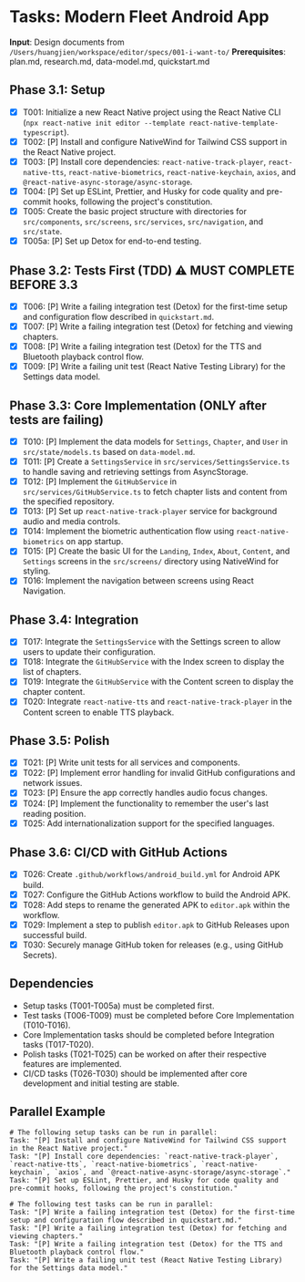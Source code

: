 # Tasks: Modern Fleet Android App

**Input**: Design documents from `/Users/huangjien/workspace/editor/specs/001-i-want-to/`
**Prerequisites**: plan.md, research.md, data-model.md, quickstart.md

## Phase 3.1: Setup

- [x] T001: Initialize a new React Native project using the React Native CLI (`npx react-native init editor --template react-native-template-typescript`).
- [x] T002: [P] Install and configure NativeWind for Tailwind CSS support in the React Native project.
- [x] T003: [P] Install core dependencies: `react-native-track-player`, `react-native-tts`, `react-native-biometrics`, `react-native-keychain`, `axios`, and `@react-native-async-storage/async-storage`.
- [x] T004: [P] Set up ESLint, Prettier, and Husky for code quality and pre-commit hooks, following the project's constitution.
- [x] T005: Create the basic project structure with directories for `src/components`, `src/screens`, `src/services`, `src/navigation`, and `src/state`.
- [x] T005a: [P] Set up Detox for end-to-end testing.

## Phase 3.2: Tests First (TDD) ⚠️ MUST COMPLETE BEFORE 3.3

- [x] T006: [P] Write a failing integration test (Detox) for the first-time setup and configuration flow described in `quickstart.md`.
- [x] T007: [P] Write a failing integration test (Detox) for fetching and viewing chapters.
- [x] T008: [P] Write a failing integration test (Detox) for the TTS and Bluetooth playback control flow.
- [x] T009: [P] Write a failing unit test (React Native Testing Library) for the Settings data model.

## Phase 3.3: Core Implementation (ONLY after tests are failing)

- [x] T010: [P] Implement the data models for `Settings`, `Chapter`, and `User` in `src/state/models.ts` based on `data-model.md`.
- [x] T011: [P] Create a `SettingsService` in `src/services/SettingsService.ts` to handle saving and retrieving settings from AsyncStorage.
- [x] T012: [P] Implement the `GitHubService` in `src/services/GitHubService.ts` to fetch chapter lists and content from the specified repository.
- [x] T013: [P] Set up `react-native-track-player` service for background audio and media controls.
- [x] T014: Implement the biometric authentication flow using `react-native-biometrics` on app startup.
- [x] T015: [P] Create the basic UI for the `Landing`, `Index`, `About`, `Content`, and `Settings` screens in the `src/screens/` directory using NativeWind for styling.
- [x] T016: Implement the navigation between screens using React Navigation.

## Phase 3.4: Integration

- [x] T017: Integrate the `SettingsService` with the Settings screen to allow users to update their configuration.
- [x] T018: Integrate the `GitHubService` with the Index screen to display the list of chapters.
- [x] T019: Integrate the `GitHubService` with the Content screen to display the chapter content.
- [x] T020: Integrate `react-native-tts` and `react-native-track-player` in the Content screen to enable TTS playback.

## Phase 3.5: Polish

- [x] T021: [P] Write unit tests for all services and components.
- [x] T022: [P] Implement error handling for invalid GitHub configurations and network issues.
- [x] T023: [P] Ensure the app correctly handles audio focus changes.
- [x] T024: [P] Implement the functionality to remember the user's last reading position.
- [x] T025: Add internationalization support for the specified languages.

## Phase 3.6: CI/CD with GitHub Actions

- [x] T026: Create `.github/workflows/android_build.yml` for Android APK build.
- [x] T027: Configure the GitHub Actions workflow to build the Android APK.
- [x] T028: Add steps to rename the generated APK to `editor.apk` within the workflow.
- [x] T029: Implement a step to publish `editor.apk` to GitHub Releases upon successful build.
- [x] T030: Securely manage GitHub token for releases (e.g., using GitHub Secrets).

## Dependencies

- Setup tasks (T001-T005a) must be completed first.
- Test tasks (T006-T009) must be completed before Core Implementation (T010-T016).
- Core Implementation tasks should be completed before Integration tasks (T017-T020).
- Polish tasks (T021-T025) can be worked on after their respective features are implemented.
- CI/CD tasks (T026-T030) should be implemented after core development and initial testing are stable.

## Parallel Example

```
# The following setup tasks can be run in parallel:
Task: "[P] Install and configure NativeWind for Tailwind CSS support in the React Native project."
Task: "[P] Install core dependencies: `react-native-track-player`, `react-native-tts`, `react-native-biometrics`, `react-native-keychain`, `axios`, and `@react-native-async-storage/async-storage`."
Task: "[P] Set up ESLint, Prettier, and Husky for code quality and pre-commit hooks, following the project's constitution."

# The following test tasks can be run in parallel:
Task: "[P] Write a failing integration test (Detox) for the first-time setup and configuration flow described in quickstart.md."
Task: "[P] Write a failing integration test (Detox) for fetching and viewing chapters."
Task: "[P] Write a failing integration test (Detox) for the TTS and Bluetooth playback control flow."
Task: "[P] Write a failing unit test (React Native Testing Library) for the Settings data model."
```
